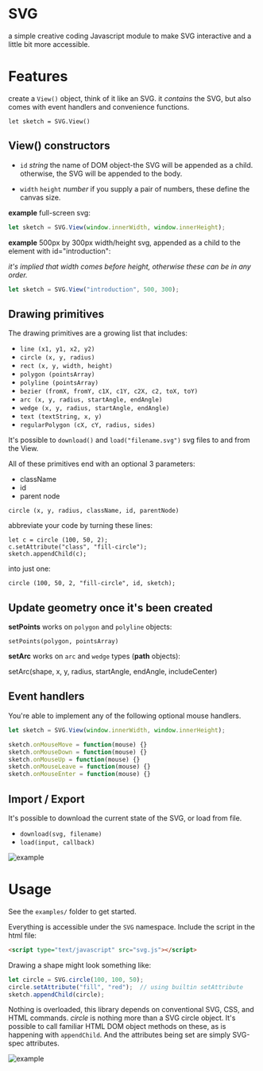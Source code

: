 # SVG

a simple creative coding Javascript module to make SVG interactive and a little bit more accessible.

# Features

create a `View()` object, think of it like an SVG. it *contains* the SVG, but also comes with event handlers and convenience functions.

```
let sketch = SVG.View()
```

## View() constructors

* `id` *string* the name of DOM object-the SVG will be appended as a child. otherwise, the SVG will be appended to the body.

* `width` `height` *number* if you supply a pair of numbers, these define the canvas size.

**example** full-screen svg:

```javascript
let sketch = SVG.View(window.innerWidth, window.innerHeight);
```

**example** 500px by 300px width/height svg, appended as a child to the element with id="introduction":

*it's implied that width comes before height, otherwise these can be in any order.*

```javascript
let sketch = SVG.View("introduction", 500, 300);
```

## Drawing primitives

The drawing primitives are a growing list that includes:

* `line (x1, y1, x2, y2)`
* `circle (x, y, radius)`
* `rect (x, y, width, height)`
* `polygon (pointsArray)`
* `polyline (pointsArray)`
* `bezier (fromX, fromY, c1X, c1Y, c2X, c2, toX, toY)`
* `arc (x, y, radius, startAngle, endAngle)`
* `wedge (x, y, radius, startAngle, endAngle)`
* `text (textString, x, y)`
* `regularPolygon (cX, cY, radius, sides)`

It's possible to `download()` and `load("filename.svg")` svg files to and from the View.

All of these primitives end with an optional 3 parameters:

* className
* id
* parent node

`circle (x, y, radius, className, id, parentNode)`

abbreviate your code by turning these lines:

```
let c = circle (100, 50, 2);
c.setAttribute("class", "fill-circle");
sketch.appendChild(c);
```

into just one:

```
circle (100, 50, 2, "fill-circle", id, sketch);
```

## Update geometry once it's been created

**setPoints** works on `polygon` and `polyline` objects:

`setPoints(polygon, pointsArray)`

**setArc** works on `arc` and `wedge` types (**path** objects):

setArc(shape, x, y, radius, startAngle, endAngle, includeCenter)

## Event handlers

You're able to implement any of the following optional mouse handlers.

```javascript
let sketch = SVG.View(window.innerWidth, window.innerHeight);

sketch.onMouseMove = function(mouse) {}
sketch.onMouseDown = function(mouse) {}
sketch.onMouseUp = function(mouse) {}
sketch.onMouseLeave = function(mouse) {}
sketch.onMouseEnter = function(mouse) {}
```

## Import / Export

It's possible to download the current state of the SVG, or load from file.

* `download(svg, filename)`
* `load(input, callback)`

![example](https://cdn.rawgit.com/robbykraft/SVG/master/examples/vera.svg)

# Usage

See the `examples/` folder to get started.

Everything is accessible under the `SVG` namespace. Include the script in the html file:

```html
<script type="text/javascript" src="svg.js"></script>
```
Drawing a shape might look something like:

```javascript
let circle = SVG.circle(100, 100, 50);
circle.setAttribute("fill", "red");  // using builtin setAttribute
sketch.appendChild(circle);
```

Nothing is overloaded, this library depends on conventional SVG, CSS, and HTML commands. *circle* is nothing more than a SVG circle object. It's possible to call familiar HTML DOM object methods on these, as is happening with `appendChild`. And the attributes being set are simply SVG-spec attributes.

![example](https://cdn.rawgit.com/robbykraft/SVG/master/examples/dragon.svg)
